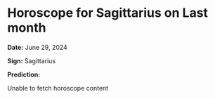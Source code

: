 # Horoscope for Sagittarius on Last month

**Date:** June 29, 2024

**Sign:** Sagittarius

**Prediction:**

Unable to fetch horoscope content
